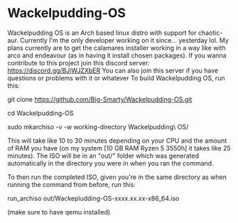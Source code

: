 # Wackelpudding-OS
Wackelpudding OS is an Arch based linux distro with support for chaotic-aur.
Currently I'm the only developer working on it since... yesterday lol.
My plans currently are to get the calamares installer working in a way like with arco and endeavour (as in having it install chosen packages).
If you wanna contribute to this project join this discord server: https://discord.gg/BJjWJZXbER
You can also join this server if you have questions or problems with it or whatever
To build Wackelpudding OS, run this:

git clone https://github.com/Big-Smarty/Wackelpudding-OS.git

cd Wackelpudding-OS

sudo mkarchiso -v -w working-directory Wackelpudding\ OS/

This will take like 10 to 30 minutes depending on your CPU and the amount of RAM you have (on my system [10 GB RAM Ryzen 5 3550h] it takes like 25 minutes).
The ISO will be in an "out/" folder which was generated automatically in the directory you were in when you ran the command.

To then run the completed ISO, given you're in the same directory as when running the command from before, run this:

run_archiso out/Wackepludding-OS-xxxx.xx.xx-x86_64.iso

(make sure to have qemu installed)

